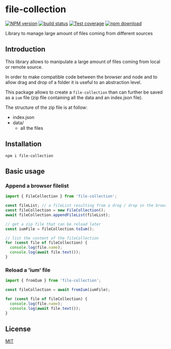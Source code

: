 # file-collection

[![NPM version][npm-image]][npm-url]
[![build status][ci-image]][ci-url]
[![Test coverage][codecov-image]][codecov-url]
[![npm download][download-image]][download-url]

Library to manage large amount of files coming from different sources

## Introduction

This library allows to manipulate a large amount of files coming from local or remote source.

In order to make compatible code between the browser and node and to allow drag and drop of a folder it is useful to an abstraction level.

This package allows to create a `file-collection` than can further be saved as a `ium` file (zip file containing all the data
and an index.json file).

The structure of the zip file is at follow:

- index.json
- data/
  - all the files

## Installation

`npm i file-collection`

## Basic usage

### Append a browser filelist

```js
import { FileCollection } from 'file-collection';

const fileList; // a fileList resulting from a drag / drop in the browser
const fileCollection = new FileCollection();
await fileCollection.appendFileList(fileList);

// get a zip file that can be reload later
const iumFile = fileCollection.toIum();

// list the content of the fileCollection
for (const file of fileCollection) {
  console.log(file.name);
  console.log(await file.text());
}

```

### Reload a 'ium' file

```js
import { fromIum } from 'file-collection';

const fileCollection = await fromIum(iumFile);

for (const file of fileCollection) {
  console.log(file.name);
  console.log(await file.text());
}
```

## License

[MIT](./LICENSE)

[npm-image]: https://img.shields.io/npm/v/file-collection.svg
[npm-url]: https://www.npmjs.com/package/file-collection
[ci-image]: https://github.com/cheminfo/file-collection/workflows/Node.js%20CI/badge.svg?branch=main
[ci-url]: https://github.com/cheminfo/file-collection/actions?query=workflow%3A%22Node.js+CI%22
[codecov-image]: https://img.shields.io/codecov/c/github/cheminfo/file-collection.svg
[codecov-url]: https://codecov.io/gh/cheminfo/file-collection
[download-image]: https://img.shields.io/npm/dm/file-collection.svg
[download-url]: https://www.npmjs.com/package/file-collection
